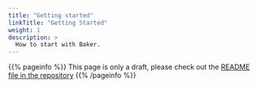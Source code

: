 ```yaml
---
title: "Getting started"
linkTitle: "Getting Started"
weight: 1
description: >
  How to start with Baker.
---
```


{{% pageinfo %}}
This page is only a draft, please check out the [README file in the repository](https://github.com/AdRoll/baker/blob/main/README.md)
{{% /pageinfo %}}
